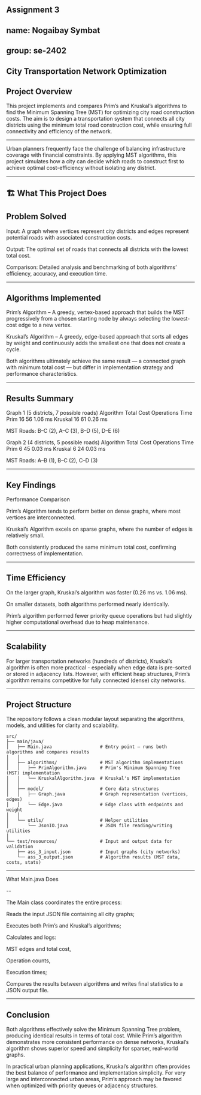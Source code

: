 Assignment 3
---
name: Nogaibay Symbat
--
group: se-2402
------

City Transportation Network Optimization
---
 Project Overview
--------
This project implements and compares Prim’s and Kruskal’s algorithms to find the Minimum Spanning Tree (MST) for optimizing city road construction costs.
The aim is to design a transportation system that connects all city districts using the minimum total road construction cost, while ensuring full connectivity and efficiency of the network.

----

Urban planners frequently face the challenge of balancing infrastructure coverage with financial constraints.
By applying MST algorithms, this project simulates how a city can decide which roads to construct first to achieve optimal cost-efficiency without isolating any district.


--------

🏗️ What This Project Does
-----
Problem Solved
---

Input: A graph where vertices represent city districts and edges represent potential roads with associated construction costs.

Output: The optimal set of roads that connects all districts with the lowest total cost.

Comparison: Detailed analysis and benchmarking of both algorithms’ efficiency, accuracy, and execution time.

-------

Algorithms Implemented
-----

Prim’s Algorithm – A greedy, vertex-based approach that builds the MST progressively from a chosen starting node by always selecting the lowest-cost edge to a new vertex.

Kruskal’s Algorithm – A greedy, edge-based approach that sorts all edges by weight and continuously adds the smallest one that does not create a cycle.

Both algorithms ultimately achieve the same result — a connected graph with minimum total cost — but differ in implementation strategy and performance characteristics.

--------

Results Summary
----
Graph 1 (5 districts, 7 possible roads)
Algorithm	Total Cost	Operations	Time
Prim	16	56	1.06 ms
Kruskal	16	61	0.26 ms

MST Roads: B–C (2), A–C (3), B–D (5), D–E (6)

Graph 2 (4 districts, 5 possible roads)
Algorithm	Total Cost	Operations	Time
Prim	6	45	0.03 ms
Kruskal	6	24	0.03 ms

MST Roads: A–B (1), B–C (2), C–D (3)


------


 Key Findings
 ----
Performance Comparison

Prim’s Algorithm tends to perform better on dense graphs, where most vertices are interconnected.

Kruskal’s Algorithm excels on sparse graphs, where the number of edges is relatively small.

Both consistently produced the same minimum total cost, confirming correctness of implementation.

-----

Time Efficiency
------

On the larger graph, Kruskal’s algorithm was faster (0.26 ms vs. 1.06 ms).

On smaller datasets, both algorithms performed nearly identically.

Prim’s algorithm performed fewer priority queue operations but had slightly higher computational overhead due to heap maintenance.

------

Scalability
----
For larger transportation networks (hundreds of districts), Kruskal’s algorithm is often more practical -
especially when edge data is pre-sorted or stored in adjacency lists.
However, with efficient heap structures, Prim’s algorithm remains competitive for fully connected (dense) city networks.

-----

Project Structure
---
The repository follows a clean modular layout separating the algorithms, models, and utilities for clarity and scalability.

```text
src/
├── main/java/
│   ├── Main.java                  # Entry point – runs both algorithms and compares results
│   │
│   ├── algorithms/                # MST algorithm implementations
│   │   ├── PrimAlgorithm.java     # Prim's Minimum Spanning Tree (MST) implementation
│   │   └── KruskalAlgorithm.java  # Kruskal's MST implementation
│   │
│   ├── model/                     # Core data structures
│   │   ├── Graph.java             # Graph representation (vertices, edges)
│   │   └── Edge.java              # Edge class with endpoints and weight
│   │
│   └── utils/                     # Helper utilities
│       └── JsonIO.java            # JSON file reading/writing utilities
│
└── test/resources/                # Input and output data for validation
    ├── ass_3_input.json           # Input graphs (city networks)
    └── ass_3_output.json          # Algorithm results (MST data, costs, stats)
```
------

 What Main.java Does

 --

The Main class coordinates the entire process:

Reads the input JSON file containing all city graphs;

Executes both Prim’s and Kruskal’s algorithms;

Calculates and logs:

MST edges and total cost,

Operation counts,

Execution times;

Compares the results between algorithms and writes final statistics to a JSON output file.

------

 Conclusion
 ---

Both algorithms effectively solve the Minimum Spanning Tree problem, producing identical results in terms of total cost.
While Prim’s algorithm demonstrates more consistent performance on dense networks, Kruskal’s algorithm shows superior speed and simplicity for sparser, real-world graphs.

In practical urban planning applications, Kruskal’s algorithm often provides the best balance of performance and implementation simplicity.
For very large and interconnected urban areas, Prim’s approach may be favored when optimized with priority queues or adjacency structures.
